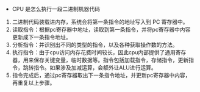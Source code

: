 - CPU 是怎么执行一段二进制机器代码
 1. 二进制代码装载进内存，系统会将第一条指令的地址写入到 PC 寄存器中。 
 2. 读取指令：根据pc寄存器中地址，读取到第一条指令，并将pc寄存器中内容更新成下一条指令地址。 
 3. 分析指令：并识别出不同的类型的指令，以及各种获取操作数的方法。 
 4. 执行指令：由于cpu访问内存花费时间较长，因此cpu内部提供了通用寄存器，用来保存关键变量，临时数据等。指令包括加载指令，存储指令，更新指令，跳转指令。如果涉及加减运算，会额外让ALU进行运算。 
 5. 指令完成后，通过pc寄存器取出下一条指令地址，并更新pc寄存器中内容，再重复以上步骤。